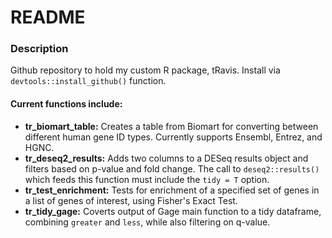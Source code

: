 # README

### Description
Github repository to hold my custom R package, tRavis.
Install via `devtools::install_github()` function.

#### Current functions include:
- **tr_biomart_table:** Creates a table from Biomart for converting between different human gene ID types. Currently supports Ensembl, Entrez, and HGNC.
- **tr_deseq2_results:** Adds two columns to a DESeq results object and filters based on p-value and fold change. The call to `deseq2::results()` which feeds this function must include the `tidy = T` option.
- **tr_test_enrichment:** Tests for enrichment of a specified set of genes in a list of genes of interest, using Fisher's Exact Test.
- **tr_tidy_gage:** Coverts output of Gage main function to a tidy dataframe, combining `greater` and `less`, while also filtering on q-value.
